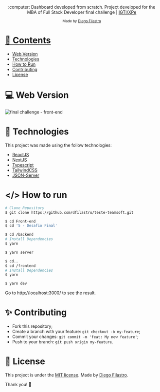 <p align="center">
   :computer: Dashboard developed from scratch. Project developed for the MBA of Full Stack Developer final challenge | <a href="https://www.xpeducacao.com.br/pos-graduacao/desenvolvimento-full-stack">IGTI/XPe</a>
</p>
<div align="center">
  <sub> Made by
    <a href="https://github.com/dfilastro">Diego Filastro
  </sub>
</div>

# 📌 Contents

- [Web Version](#computer-web-version)
- [Technologies](#rocket-technologies)
- [How to Run](#-how-to-run)
- [Contributing](#sparkles-contributing)
- [License](#page_facing_up-license)

# :computer: Web Version

![final challenge - front-end](https://user-images.githubusercontent.com/90292951/191628652-4fac1877-ba01-4720-ac97-f26c549a53af.gif)

# :rocket: Technologies

This project was made using the follow technologies:

- [ReactJS](https://reactjs.org/)
- [NextJS](https://nextjs.org/)
- [Typescript](https://www.typescriptlang.org/)
- [TailwindCSS](https://tailwindcss.com/)
- [JSON-Server](https://www.npmjs.com/package/json-server)

# </> How to run

```bash
# Clone Repository
$ git clone https://github.com/dfilastro/teste-teamsoft.git
```

```bash
$ cd Front-end
$ cd '5 - Desafio Final'
```

```bash
$ cd /backend
# Install Dependencies
$ yarn
```

```bash
$ yarn server
```

```bash
$ cd..
$ cd /frontend
# Install Dependencies
$ yarn
```

```bash
$ yarn dev
```

Go to http://localhost:3000/ to see the result.

# :sparkles: Contributing

- Fork this repository;
- Create a branch with your feature: `git checkout -b my-feature`;
- Commit your changes: `git commit -m 'feat: My new feature'`;
- Push to your branch: `git push origin my-feature`.

# :page_facing_up: License

This project is under the [MIT license](./LICENSE).
Made by [Diego Filastro](https://www.linkedin.com/in/dfilastro/).

Thank you! 🌠
